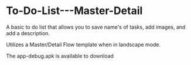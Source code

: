 # To-Do-List---Master-Detail

A basic to do list that allows you to save name's of tasks, add images, and add a description.

Utilizes a Master/Detail Flow template when in landscape mode. 

The app-debug.apk is available to download 
